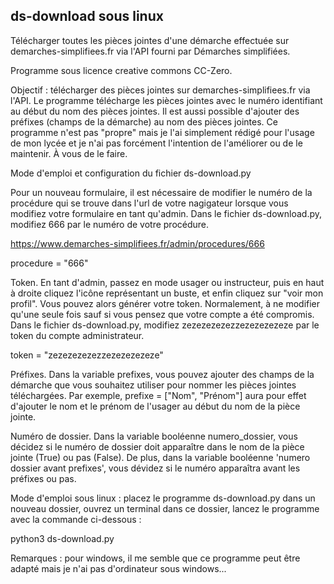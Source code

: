 ## ds-download sous linux
Télécharger toutes les pièces jointes d'une démarche effectuée sur demarches-simplifiees.fr via l'API fourni par Démarches simplifiées. 


Programme sous licence creative commons CC-Zero.    


Objectif : télécharger des pièces jointes sur demarches-simplifiees.fr via l'API. Le programme télécharge les pièces jointes avec le numéro identifiant au début du nom des pièces jointes. Il est aussi possible d'ajouter des préfixes (champs de la démarche) au nom des pièces jointes. Ce programme n'est pas "propre" mais je l'ai simplement rédigé pour l'usage de mon lycée et je n'ai pas forcément l'intention de l'améliorer ou de le maintenir. À vous de le faire.


Mode d'emploi et configuration du fichier ds-download.py


Pour un nouveau formulaire, il est nécessaire de modifier le numéro de la procédure qui se trouve dans l'url de votre nagigateur lorsque vous modifiez votre formulaire en tant qu'admin. Dans le fichier ds-download.py, modifiez 666 par le numéro de votre procédure.

https://www.demarches-simplifiees.fr/admin/procedures/666

procedure = "666"

Token.
En tant d'admin, passez en mode usager ou instructeur, puis en haut à droite cliquez l'icône représentant un buste, et enfin
cliquez sur "voir mon profil". Vous pouvez alors générer votre token. Normalement, à ne modifier qu'une seule fois sauf si vous pensez que votre compte a été compromis. Dans le fichier ds-download.py, modifiez zezezezezezzezezezezeze par le token du compte administrateur.

token = "zezezezezezzezezezezeze"


Préfixes. Dans la variable prefixes, vous pouvez ajouter des champs de la démarche que vous souhaitez utiliser pour nommer les pièces jointes téléchargées. Par exemple, prefixe = ["Nom", "Prénom"] aura pour effet d'ajouter le nom et le prénom de l'usager au début du nom de la pièce jointe.


Numéro de dossier. Dans la variable booléenne numero_dossier, vous décidez si le numéro de dossier doit apparaître dans le nom de la pièce jointe (True) ou pas (False). De plus, dans la variable booléenne 'numero dossier avant prefixes', vous dévidez si le numéro apparaîtra avant les préfixes ou pas.


Mode d'emploi sous linux : placez le programme ds-download.py dans un nouveau  dossier, ouvrez un terminal dans ce dossier, lancez le programme avec la commande ci-dessous :   

python3 ds-download.py

Remarques : pour windows, il me semble que ce programme peut être adapté mais je n'ai pas d'ordinateur sous windows...
